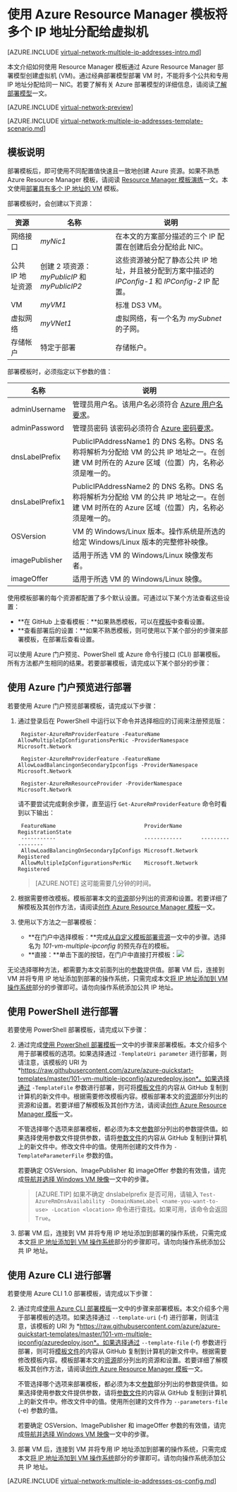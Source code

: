 <properties
    pageTitle="Azure 虚拟机的多个 IP 地址 - 模板 | Azure"
    description="了解如何使用 Azure Resource Manager 模板将多个 IP 地址分配给虚拟机。"
    documentationcenter=""
    author="jimdial"
    manager="timlt"
    editor=""
    tags="azure-resource-manager" />
<tags
    ms.assetid=""
    ms.service="virtual-network"
    ms.devlang="na"
    ms.topic="article"
    ms.tgt_pltfrm="na"
    ms.workload="infrastructure-services"
    ms.date="12/08/2016"
    wacn.date="03/24/2017"
    ms.author="jdial" />  


# 使用 Azure Resource Manager 模板将多个 IP 地址分配给虚拟机

[AZURE.INCLUDE [virtual-network-multiple-ip-addresses-intro.md](../../includes/virtual-network-multiple-ip-addresses-intro.md)]

本文介绍如何使用 Resource Manager 模板通过 Azure Resource Manager 部署模型创建虚拟机 (VM)。通过经典部署模型部署 VM 时，不能将多个公共和专用 IP 地址分配给同一 NIC。若要了解有关 Azure 部署模型的详细信息，请阅读[了解部署模型](/documentation/articles/resource-manager-deployment-model/)一文。

[AZURE.INCLUDE [virtual-network-preview](../../includes/virtual-network-preview.md)]

[AZURE.INCLUDE [virtual-network-multiple-ip-addresses-template-scenario.md](../../includes/virtual-network-multiple-ip-addresses-scenario.md)]

## 模板说明

部署模板后，即可使用不同配置值快速且一致地创建 Azure 资源。如果不熟悉 Azure Resource Manager 模板，请阅读 [Resource Manager 模板演练](/documentation/articles/resource-manager-template-walkthrough/)一文。本文使用[部署具有多个 IP 地址的 VM](https://github.com/Azure/azure-quickstart-templates/tree/master/101-vm-multiple-ipconfig) 模板。

<a name="resources"></a>部署模板时，会创建以下资源：

|资源|名称|说明|
|---|---|---|
|网络接口|*myNic1*|在本文的方案部分描述的三个 IP 配置在创建后会分配给此 NIC。|
|公共 IP 地址资源|创建 2 项资源：*myPublicIP* 和 *myPublicIP2*|这些资源被分配了静态公共 IP 地址，并且被分配到方案中描述的 *IPConfig-1* 和 *IPConfig-2* IP 配置。|
|VM|*myVM1*|标准 DS3 VM。|
|虚拟网络|*myVNet1*|虚拟网络，有一个名为 *mySubnet* 的子网。|
|存储帐户|特定于部署|存储帐户。|

<a name="parameters"></a>部署模板时，必须指定以下参数的值：

|名称|说明|
|---|---|
|adminUsername|管理员用户名。该用户名必须符合 [Azure 用户名要求](/documentation/articles/virtual-machines-windows-faq/)。|
|adminPassword|管理员密码 该密码必须符合 [Azure 密码要求](/documentation/articles/virtual-machines-windows-faq/#what-are-the-password-requirements-when-creating-a-vm)。|
|dnsLabelPrefix|PublicIPAddressName1 的 DNS 名称。DNS 名称将解析为分配给 VM 的公共 IP 地址之一。在创建 VM 时所在的 Azure 区域（位置）内，名称必须是唯一的。|
|dnsLabelPrefix1|PublicIPAddressName2 的 DNS 名称。DNS 名称将解析为分配给 VM 的公共 IP 地址之一。在创建 VM 时所在的 Azure 区域（位置）内，名称必须是唯一的。|
|OSVersion|VM 的 Windows/Linux 版本。操作系统是所选的给定 Windows/Linux 版本的完整修补映像。|
|imagePublisher|适用于所选 VM 的 Windows/Linux 映像发布者。|
|imageOffer|适用于所选 VM 的 Windows/Linux 映像。|

使用模板部署的每个资源都配置了多个默认设置。可通过以下某个方法查看这些设置：

- **在 GitHub 上查看模板：**如果熟悉模板，可以在[模板](https://raw.githubusercontent.com/Azure/azure-quickstart-templates/master/101-vm-multiple-ipconfig/azuredeploy.json)中查看设置。
- **查看部署后的设置：**如果不熟悉模板，则可使用以下某个部分的步骤来部署模板，在部署后查看设置。

可以使用 Azure 门户预览、PowerShell 或 Azure 命令行接口 (CLI) 部署模板。所有方法都产生相同的结果。若要部署模板，请完成以下某个部分的步骤：

## 使用 Azure 门户预览进行部署

若要使用 Azure 门户预览部署模板，请完成以下步骤：

1. 通过登录后在 PowerShell 中运行以下命令并选择相应的订阅来注册预览版：

        Register-AzureRmProviderFeature -FeatureName AllowMultipleIpConfigurationsPerNic -ProviderNamespace Microsoft.Network

        Register-AzureRmProviderFeature -FeatureName AllowLoadBalancingonSecondaryIpconfigs -ProviderNamespace Microsoft.Network

        Register-AzureRmResourceProvider -ProviderNamespace Microsoft.Network    

    请不要尝试完成剩余步骤，直至运行 ```Get-AzureRmProviderFeature``` 命令时看到以下输出：

        FeatureName                            ProviderName      RegistrationState
        -----------                            ------------      -----------------      
        AllowLoadBalancingOnSecondaryIpConfigs Microsoft.Network Registered       
        AllowMultipleIpConfigurationsPerNic    Microsoft.Network Registered       

    >[AZURE.NOTE] 
    这可能需要几分钟的时间。

2. 根据需要修改模板。模板部署本文的[资源](#resources)部分列出的资源和设置。若要详细了解模板及其创作方法，请阅读[创作 Azure Resource Manager 模板](/documentation/articles/resource-group-authoring-templates/)一文。
3. 使用以下方法之一部署模板：
    - **在门户中选择模板：**完成[从自定义模板部署资源](/documentation/articles/resource-group-template-deploy-portal/#deploy-resources-from-custom-template)一文中的步骤。选择名为 *101-vm-multiple-ipconfig* 的预先存在的模板。
    - **直接：**单击下面的按钮，在门户中直接打开模板：<a href="https://portal.azure.cn/#create/Microsoft.Template/uri/https%3A%2F%2Fraw.githubusercontent.com%2FAzure%2Fazure-quickstart-templates%2Fmaster%2F101-vm-multiple-ipconfig%2Fazuredeploy.json" target="_blank"><img src="http://azuredeploy.net/deploybutton.png"/></a>

无论选择哪种方法，都需要为本文前面列出的[参数](#parameters)提供值。部署 VM 后，连接到 VM 并将专用 IP 地址添加到部署的操作系统，只需完成本文[将 IP 地址添加到 VM 操作系统](#os-config)部分的步骤即可。请勿向操作系统添加公共 IP 地址。

## 使用 PowerShell 进行部署

若要使用 PowerShell 部署模板，请完成以下步骤：

2. 通过完成[使用 PowerShell 部署模板](/documentation/articles/resource-group-template-deploy-cli/#deploy)一文中的步骤来部署模板。本文介绍多个用于部署模板的选项。如果选择通过 `-TemplateUri parameter` 进行部署，则请注意，该模板的 URI 为 *https://raw.githubusercontent.com/azure/azure-quickstart-templates/master/101-vm-multiple-ipconfig/azuredeploy.json*。如果选择通过 `-TemplateFile` 参数进行部署，则可将[模板文件](https://raw.githubusercontent.com/azure/azure-quickstart-templates/master/101-vm-multiple-ipconfig/azuredeploy.json)的内容从 GitHub 复制到计算机的新文件中。根据需要修改模板内容。模板部署本文的[资源](#resources)部分列出的资源和设置。若要详细了解模板及其创作方法，请阅读[创作 Azure Resource Manager 模板](/documentation/articles/resource-group-authoring-templates/)一文。

    不管选择哪个选项来部署模板，都必须为本文[参数](#parameters)部分列出的参数提供值。如果选择使用参数文件提供参数，请将[参数文件](https://raw.githubusercontent.com/azure/azure-quickstart-templates/master/101-vm-multiple-ipconfig/azuredeploy.parameters.json)的内容从 GitHub 复制到计算机上的新文件中。修改文件中的值。使用所创建的文件作为 `-TemplateParameterFile` 参数的值。
	
    若要确定 OSVersion、ImagePublisher 和 imageOffer 参数的有效值，请完成[导航并选择 Windows VM 映像](/documentation/articles/virtual-machines-windows-cli-ps-findimage/#powershell)一文中的步骤。

    >[AZURE.TIP]
    如果不确定 dnslabelprefix 是否可用，请输入 `Test-AzureRmDnsAvailability -DomainNameLabel <name-you-want-to-use> -Location <location>` 命令进行查找。如果可用，该命令会返回 `True`。

3. 部署 VM 后，连接到 VM 并将专用 IP 地址添加到部署的操作系统，只需完成本文[将 IP 地址添加到 VM 操作系统](#os-config)部分的步骤即可。请勿向操作系统添加公共 IP 地址。

## 使用 Azure CLI 进行部署

若要使用 Azure CLI 1.0 部署模板，请完成以下步骤：

2. 通过完成[使用 Azure CLI 部署模板](/documentation/articles/resource-group-template-deploy-cli/#deploy)一文中的步骤来部署模板。本文介绍多个用于部署模板的选项。如果选择通过 `--template-uri` (-f) 进行部署，则请注意，该模板的 URI 为 *https://raw.githubusercontent.com/azure/azure-quickstart-templates/master/101-vm-multiple-ipconfig/azuredeploy.json*。如果选择通过 `--template-file` (-f) 参数进行部署，则可将[模板文件](https://raw.githubusercontent.com/azure/azure-quickstart-templates/master/101-vm-multiple-ipconfig/azuredeploy.json)的内容从 GitHub 复制到计算机的新文件中。根据需要修改模板内容。模板部署本文的[资源](#resources)部分列出的资源和设置。若要详细了解模板及其创作方法，请阅读[创作 Azure Resource Manager 模板](/documentation/articles/resource-group-authoring-templates/)一文。

    不管选择哪个选项来部署模板，都必须为本文[参数](#parameters)部分列出的参数提供值。如果选择使用参数文件提供参数，请将[参数文件](https://raw.githubusercontent.com/azure/azure-quickstart-templates/master/101-vm-multiple-ipconfig/azuredeploy.parameters.json)的内容从 GitHub 复制到计算机上的新文件中。修改文件中的值。使用所创建的文件作为 `--parameters-file` (-e) 参数的值。
	
    若要确定 OSVersion、ImagePublisher 和 imageOffer 参数的有效值，请完成[导航并选择 Windows VM 映像](/documentation/articles/virtual-machines-windows-cli-ps-findimage/#azure-cli)一文中的步骤。

3. 部署 VM 后，连接到 VM 并将专用 IP 地址添加到部署的操作系统，只需完成本文[将 IP 地址添加到 VM 操作系统](#os-config)部分的步骤即可。请勿向操作系统添加公共 IP 地址。

[AZURE.INCLUDE [virtual-network-multiple-ip-addresses-os-config.md](../../includes/virtual-network-multiple-ip-addresses-os-config.md)]

<!---HONumber=Mooncake_0320_2017-->
<!--Update_Description: add steps for registering preivew features-->